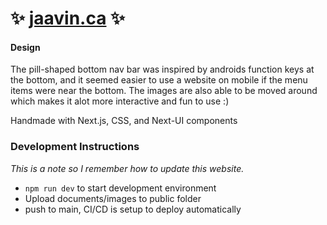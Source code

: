 # ✨ [jaavin.ca](https://jaavin.ca/) ✨


#### Design
The pill-shaped bottom nav bar was inspired by androids function keys at the bottom, and it seemed easier to use a website on mobile if the menu items were near the bottom. The images are also able to be moved around which makes it alot more interactive and fun to use :)


Handmade with Next.js, CSS, and Next-UI components



### Development Instructions
*This is a note so I remember how to update this website.*
- `npm run dev` to start development environment 
- Upload documents/images to public folder
- push to main, CI/CD is setup to deploy automatically

